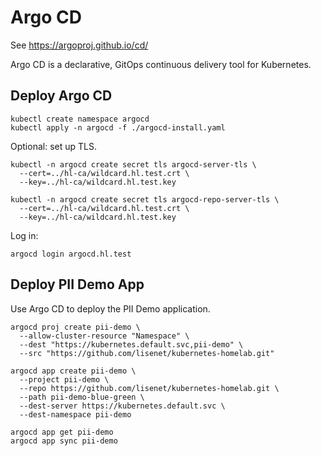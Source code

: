# Argo CD

See https://argoproj.github.io/cd/

Argo CD is a declarative, GitOps continuous delivery tool for Kubernetes.

## Deploy Argo CD

```
kubectl create namespace argocd
kubectl apply -n argocd -f ./argocd-install.yaml
```

Optional: set up TLS.

```
kubectl -n argocd create secret tls argocd-server-tls \
  --cert=../hl-ca/wildcard.hl.test.crt \
  --key=../hl-ca/wildcard.hl.test.key

kubectl -n argocd create secret tls argocd-repo-server-tls \
  --cert=../hl-ca/wildcard.hl.test.crt \
  --key=../hl-ca/wildcard.hl.test.key
```

Log in:

```
argocd login argocd.hl.test
```

## Deploy PII Demo App

Use Argo CD to deploy the PII Demo application.

```
argocd proj create pii-demo \
  --allow-cluster-resource "Namespace" \
  --dest "https://kubernetes.default.svc,pii-demo" \
  --src "https://github.com/lisenet/kubernetes-homelab.git"

argocd app create pii-demo \
  --project pii-demo \
  --repo https://github.com/lisenet/kubernetes-homelab.git \
  --path pii-demo-blue-green \
  --dest-server https://kubernetes.default.svc \
  --dest-namespace pii-demo

argocd app get pii-demo
argocd app sync pii-demo
```

